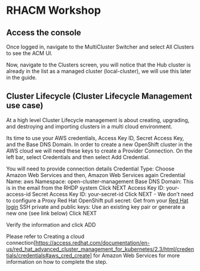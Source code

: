# RHACM Workshop 


## Access the console 

Once logged in, navigate to the MultiCluster Switcher and select All Clusters to see the ACM UI.


Now, navigate to the Clusters screen, you will notice that the Hub cluster is already in the list as a managed cluster (local-cluster), we will use this later in the guide.



## Cluster Lifecycle (Cluster Lifecycle Management use case)

At a high level Cluster Lifecycle management is about creating, upgrading, and destroying and importing clusters in a multi cloud environment.

Its time to use your  AWS credentials, Access Key ID, Secret Access Key, and the Base DNS Domain.  In order to create a new OpenShift cluster in the AWS cloud we will need these keys to create a Provider Connection. On the left bar, select Credentials and then select Add Credential.

You will need to provide connection details
Credential Type: Choose Amazon Web Services and then, Amazon Web Services again
Credential Name:  aws
Namespace: open-cluster-management
Base DNS Domain:  This is in the email from the RHDP system
Click NEXT
Access Key ID:  your-access-id
Secret Access Key ID: your-secret-id
Click NEXT - We don’t need to configure a Proxy
Red Hat OpenShift pull secret:  Get from your [Red Hat login](https://cloud.redhat.com/openshift/install/pull-secret)
SSH private and public keys:  Use an existing key pair or generate a new one (see link below) 
Click NEXT

Verify the information and click ADD

Please refer to Creating a cloud connection[https://access.redhat.com/documentation/en-us/red_hat_advanced_cluster_management_for_kubernetes/2.3/html/credentials/credentials#aws_cred_create]  for Amazon Web Services for more information on how to complete the step.
